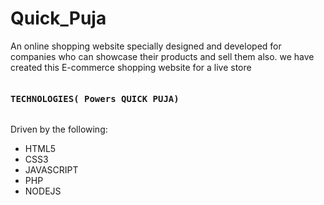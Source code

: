 # Quick_Puja
An online shopping website specially designed and developed for companies who can showcase their products and sell them also. we have created this E-commerce shopping website for a live store
<pre><h4>TECHNOLOGIES( Powers QUICK PUJA)</h4></pre>
Driven by the following:
* HTML5
* CSS3
* JAVASCRIPT
* PHP
* NODEJS

